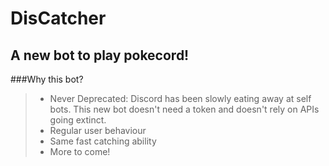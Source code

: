 # DisCatcher

## A new bot to play pokecord!

###Why this bot?

> - Never Deprecated: Discord has been slowly eating away at self bots. This new bot doesn't need a token and doesn't rely on APIs going extinct.
> - Regular user behaviour
> - Same fast catching ability
> - More to come!
